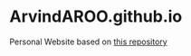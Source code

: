 # ArvindAROO.github.io
Personal Website based on [this repository](https://github.com/shaansubbaiah/Portfolio)
